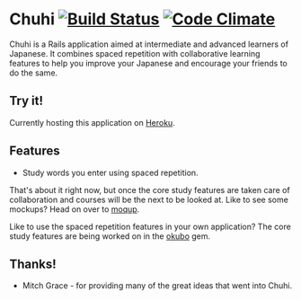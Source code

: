 Chuhi [![Build Status](https://travis-ci.org/rgravina/chuhi.png)](https://travis-ci.org/rgravina/chuhi) [![Code Climate](https://codeclimate.com/badge.png)](https://codeclimate.com/github/rgravina/chuhi)
=====

Chuhi is a Rails application aimed at intermediate and advanced learners of Japanese.
It combines spaced repetition with collaborative learning features to help you improve your Japanese
and encourage your friends to do the same.

Try it!
----
Currently hosting this application on [Heroku](http://chuhi.herokuapp.com).

Features
----
* Study words you enter using spaced repetition.

That's about it right now, but once the core study features are taken care of collaboration and courses will be the next to
be looked at. Like to see some mockups? Head on over to [moqup](https://moqups.com/rgravina/ZwN9rqPX).

Like to use the spaced repetition features in your own application? The core study features are being worked on in
the [okubo](https://github.com/rgravina/okubo) gem.

Thanks!
----
* Mitch Grace - for providing many of the great ideas that went into Chuhi.


